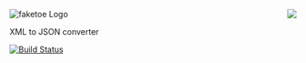 <a href="https://github.com/spumko"><img src="https://raw.github.com/spumko/spumko/master/images/from.png" align="right" /></a>
![faketoe Logo](https://raw.github.com/spumko/faketoe/master/images/faketoe.png)

XML to JSON converter

[![Build Status](https://secure.travis-ci.org/spumko/faketoe.png)](http://travis-ci.org/spumko/faketoe)


